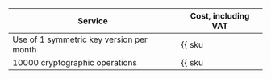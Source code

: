 | Service | Cost, including VAT |
| --- | --- |
| Use of 1 symmetric key version per month | {{ sku|RUB|kms.storage.v1.software|month|string }} |
| 10000 cryptographic operations | {{ sku|RUB|kms.api.v1.encryptdecrypt|string }} |